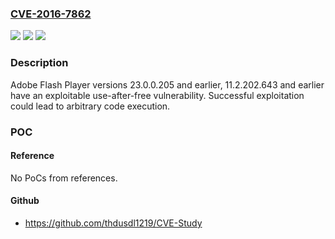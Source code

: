 ### [CVE-2016-7862](https://cve.mitre.org/cgi-bin/cvename.cgi?name=CVE-2016-7862)
![](https://img.shields.io/static/v1?label=Product&message=Adobe%20Flash%20Player%2023.0.0.205%20and%20earlier%2C%2011.2.202.643%20and%20earlier&color=blue)
![](https://img.shields.io/static/v1?label=Version&message=n%2Fa&color=blue)
![](https://img.shields.io/static/v1?label=Vulnerability&message=Use%20after%20free&color=brighgreen)

### Description

Adobe Flash Player versions 23.0.0.205 and earlier, 11.2.202.643 and earlier have an exploitable use-after-free vulnerability. Successful exploitation could lead to arbitrary code execution.

### POC

#### Reference
No PoCs from references.

#### Github
- https://github.com/thdusdl1219/CVE-Study

